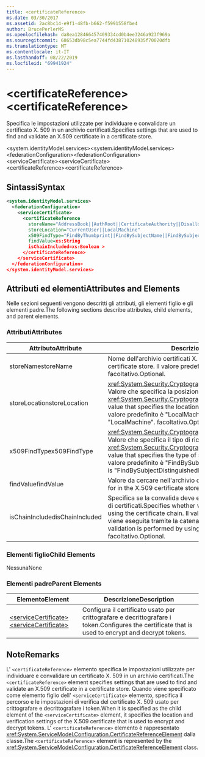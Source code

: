 ```yaml
---
title: <certificateReference>
ms.date: 03/30/2017
ms.assetid: 2ac8bc14-e9f1-48fb-b662-f5991558fbe4
author: BrucePerlerMS
ms.openlocfilehash: da8ea128466457409334cd0b4ee3246a923f969a
ms.sourcegitcommit: 68653db98c5ea7744fd438710248935f70020dfb
ms.translationtype: MT
ms.contentlocale: it-IT
ms.lasthandoff: 08/22/2019
ms.locfileid: "69941924"
---
```

# <a name="certificatereference"></a><span data-ttu-id="31c58-101">\<certificateReference></span><span class="sxs-lookup"><span data-stu-id="31c58-101">\<certificateReference></span></span>
<span data-ttu-id="31c58-102">Specifica le impostazioni utilizzate per individuare e convalidare un certificato X. 509 in un archivio certificati.</span><span class="sxs-lookup"><span data-stu-id="31c58-102">Specifies settings that are used to find and validate an X.509 certificate in a certificate store.</span></span>  
  
 <span data-ttu-id="31c58-103">\<system.identityModel.services></span><span class="sxs-lookup"><span data-stu-id="31c58-103">\<system.identityModel.services></span></span>  
<span data-ttu-id="31c58-104">\<federationConfiguration></span><span class="sxs-lookup"><span data-stu-id="31c58-104">\<federationConfiguration></span></span>  
<span data-ttu-id="31c58-105">\<serviceCertificate></span><span class="sxs-lookup"><span data-stu-id="31c58-105">\<serviceCertificate></span></span>  
<span data-ttu-id="31c58-106">\<certificateReference></span><span class="sxs-lookup"><span data-stu-id="31c58-106">\<certificateReference></span></span>  
  
## <a name="syntax"></a><span data-ttu-id="31c58-107">Sintassi</span><span class="sxs-lookup"><span data-stu-id="31c58-107">Syntax</span></span>  
  
```xml  
<system.identityModel.services>  
  <federationConfiguration>  
    <serviceCertificate>  
      <certificateReference   
        storeName="AddressBook||AuthRoot||CertificateAuthority||Disallowed||My||Root||TrustedPeople||TrustedPublisher"  
        storeLocation="CurrentUser||LocalMachine"  
        x509FindType="FindByThumbprint||FindBySubjectName||FindBySubjectDistinguishedName||FindByIssuerName||FindByIssuerDistinguishedName||FindBySerialNumber||FindByTimeValid||FindByTimeNotYetValid||FindByTimeExpired||FindByTemplateName||FindByApplicationPolicy||FindByCertificatePolicy||FindByExtension||FindByKeyUsage||FindBySubjectKeyIdentifier"  
        findValue=xs:String  
        isChainIncluded=xs:Boolean >  
      </certificateReference>  
    </serviceCertificate>  
  </federationConfiguration>  
</system.identityModel.services>  
```  
  
## <a name="attributes-and-elements"></a><span data-ttu-id="31c58-108">Attributi ed elementi</span><span class="sxs-lookup"><span data-stu-id="31c58-108">Attributes and Elements</span></span>  
 <span data-ttu-id="31c58-109">Nelle sezioni seguenti vengono descritti gli attributi, gli elementi figlio e gli elementi padre.</span><span class="sxs-lookup"><span data-stu-id="31c58-109">The following sections describe attributes, child elements, and parent elements.</span></span>  
  
### <a name="attributes"></a><span data-ttu-id="31c58-110">Attributi</span><span class="sxs-lookup"><span data-stu-id="31c58-110">Attributes</span></span>  
  
|<span data-ttu-id="31c58-111">Attributo</span><span class="sxs-lookup"><span data-stu-id="31c58-111">Attribute</span></span>|<span data-ttu-id="31c58-112">Descrizione</span><span class="sxs-lookup"><span data-stu-id="31c58-112">Description</span></span>|  
|---------------|-----------------|  
|<span data-ttu-id="31c58-113">storeName</span><span class="sxs-lookup"><span data-stu-id="31c58-113">storeName</span></span>|<span data-ttu-id="31c58-114">Nome dell'archivio certificati X. 509.</span><span class="sxs-lookup"><span data-stu-id="31c58-114">The name of the X.509 certificate store.</span></span> <span data-ttu-id="31c58-115">Il valore predefinito è "My".</span><span class="sxs-lookup"><span data-stu-id="31c58-115">The default is "My".</span></span> <span data-ttu-id="31c58-116">facoltativo.</span><span class="sxs-lookup"><span data-stu-id="31c58-116">Optional.</span></span>|  
|<span data-ttu-id="31c58-117">storeLocation</span><span class="sxs-lookup"><span data-stu-id="31c58-117">storeLocation</span></span>|<span data-ttu-id="31c58-118"><xref:System.Security.Cryptography.X509Certificates.StoreLocation> Valore che specifica la posizione dell'archivio certificati X. 509.</span><span class="sxs-lookup"><span data-stu-id="31c58-118">A <xref:System.Security.Cryptography.X509Certificates.StoreLocation> value that specifies the location of the X.509 certificate store.</span></span> <span data-ttu-id="31c58-119">Il valore predefinito è "LocalMachine".</span><span class="sxs-lookup"><span data-stu-id="31c58-119">The default value is "LocalMachine".</span></span> <span data-ttu-id="31c58-120">facoltativo.</span><span class="sxs-lookup"><span data-stu-id="31c58-120">Optional.</span></span>|  
|<span data-ttu-id="31c58-121">x509FindType</span><span class="sxs-lookup"><span data-stu-id="31c58-121">x509FindType</span></span>|<span data-ttu-id="31c58-122"><xref:System.Security.Cryptography.X509Certificates.X509FindType> Valore che specifica il tipo di ricerca da eseguire.</span><span class="sxs-lookup"><span data-stu-id="31c58-122">An <xref:System.Security.Cryptography.X509Certificates.X509FindType> value that specifies the type of search that is to be executed.</span></span> <span data-ttu-id="31c58-123">Il valore predefinito è "FindBySubjectDistinguishedName".</span><span class="sxs-lookup"><span data-stu-id="31c58-123">The default is "FindBySubjectDistinguishedName".</span></span> <span data-ttu-id="31c58-124">facoltativo.</span><span class="sxs-lookup"><span data-stu-id="31c58-124">Optional.</span></span>|  
|<span data-ttu-id="31c58-125">findValue</span><span class="sxs-lookup"><span data-stu-id="31c58-125">findValue</span></span>|<span data-ttu-id="31c58-126">Valore da cercare nell'archivio certificati X.509.</span><span class="sxs-lookup"><span data-stu-id="31c58-126">The value to search for in the X.509 certificate store.</span></span> <span data-ttu-id="31c58-127">facoltativo.</span><span class="sxs-lookup"><span data-stu-id="31c58-127">Optional.</span></span>|  
|<span data-ttu-id="31c58-128">isChainIncluded</span><span class="sxs-lookup"><span data-stu-id="31c58-128">isChainIncluded</span></span>|<span data-ttu-id="31c58-129">Specifica se la convalida deve essere eseguita utilizzando la catena di certificati.</span><span class="sxs-lookup"><span data-stu-id="31c58-129">Specifies whether validation should be performed by using the certificate chain.</span></span> <span data-ttu-id="31c58-130">Il valore predefinito è "true"; la convalida viene eseguita tramite la catena di certificati.</span><span class="sxs-lookup"><span data-stu-id="31c58-130">The default is "true"; validation is performed by using the certificate chain.</span></span> <span data-ttu-id="31c58-131">facoltativo.</span><span class="sxs-lookup"><span data-stu-id="31c58-131">Optional.</span></span>|  
  
### <a name="child-elements"></a><span data-ttu-id="31c58-132">Elementi figlio</span><span class="sxs-lookup"><span data-stu-id="31c58-132">Child Elements</span></span>  
 <span data-ttu-id="31c58-133">Nessuna</span><span class="sxs-lookup"><span data-stu-id="31c58-133">None</span></span>  
  
### <a name="parent-elements"></a><span data-ttu-id="31c58-134">Elementi padre</span><span class="sxs-lookup"><span data-stu-id="31c58-134">Parent Elements</span></span>  
  
|<span data-ttu-id="31c58-135">Elemento</span><span class="sxs-lookup"><span data-stu-id="31c58-135">Element</span></span>|<span data-ttu-id="31c58-136">Descrizione</span><span class="sxs-lookup"><span data-stu-id="31c58-136">Description</span></span>|  
|-------------|-----------------|  
|[<span data-ttu-id="31c58-137">\<serviceCertificate></span><span class="sxs-lookup"><span data-stu-id="31c58-137">\<serviceCertificate></span></span>](servicecertificate.md)|<span data-ttu-id="31c58-138">Configura il certificato usato per crittografare e decrittografare i token.</span><span class="sxs-lookup"><span data-stu-id="31c58-138">Configures the certificate that is used to encrypt and decrypt tokens.</span></span>|  
  
## <a name="remarks"></a><span data-ttu-id="31c58-139">Note</span><span class="sxs-lookup"><span data-stu-id="31c58-139">Remarks</span></span>  
 <span data-ttu-id="31c58-140">L' `<certificateReference>` elemento specifica le impostazioni utilizzate per individuare e convalidare un certificato X. 509 in un archivio certificati.</span><span class="sxs-lookup"><span data-stu-id="31c58-140">The `<certificateReference>` element specifies settings that are used to find and validate an X.509 certificate in a certificate store.</span></span> <span data-ttu-id="31c58-141">Quando viene specificato come elemento figlio dell' `<serviceCertificate>` elemento, specifica il percorso e le impostazioni di verifica del certificato X. 509 usato per crittografare e decrittografare i token.</span><span class="sxs-lookup"><span data-stu-id="31c58-141">When it is specified as the child element of the `<serviceCertificate>` element, it specifies the location and verification settings of the X.509 certificate that is used to encrypt and decrypt tokens.</span></span> <span data-ttu-id="31c58-142">L' `<certificateReference>` elemento è rappresentato <xref:System.ServiceModel.Configuration.CertificateReferenceElement> dalla classe.</span><span class="sxs-lookup"><span data-stu-id="31c58-142">The `<certificateReference>` element is represented by the <xref:System.ServiceModel.Configuration.CertificateReferenceElement> class.</span></span>
